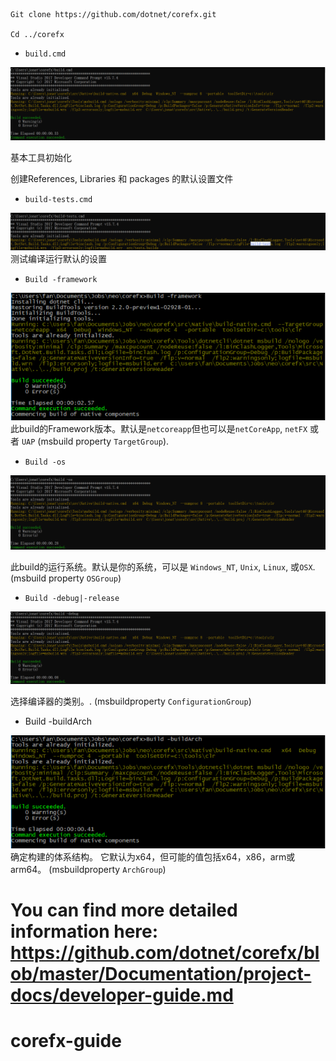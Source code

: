 
```
Git clone https://github.com/dotnet/corefx.git

Cd ../corefx
```

- `build.cmd`

![build.cmd](assets/build_cmd.png)

基本工具初始化

创建References, Libraries 和 packages 的默认设置文件

- `build-tests.cmd`

![build_tests.cmd](assets/build_tests_cmd.PNG)
测试编译运行默认的设置

- `Build -framework `

![build_framework.cmd](assets/build_framework_cmd.png)
此build的Framework版本。默认是`netcoreapp`但也可以是`netCoreApp`, `netFX` 或者 `UAP` (msbuild property `TargetGroup`).

- `Build -os `

![build_os.cmd](assets/build_os_cmd.PNG)  

此build的运行系统。默认是你的系统，可以是 `Windows_NT`, `Unix`, `Linux`, 或`OSX`. (msbuild property `OSGroup`)

- `Build -debug|-release`

![build_debug.cmd](assets/build_debug_cmd.PNG)  

选择编译器的类别。. (msbuildproperty `ConfigurationGroup`)

- Build -buildArch

![build_buildarch.cmd](assets/build_buildarch_cmd.png)
确定构建的体系结构。 它默认为x64，但可能的值包括x64，x86，arm或arm64。 (msbuildproperty `ArchGroup`)

You can find more detailed information here:
https://github.com/dotnet/corefx/blob/master/Documentation/project-docs/developer-guide.md
=======
# corefx-guide
